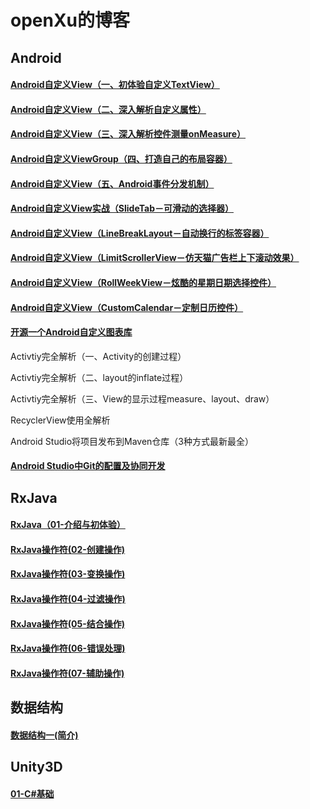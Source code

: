 # openXu的博客

## Android

#### [Android自定义View（一、初体验自定义TextView）](https://github.com/openXu/Blog/blob/master/blog_android/01-Android%E8%87%AA%E5%AE%9A%E4%B9%89View%EF%BC%88%E4%B8%80%E3%80%81%E5%88%9D%E4%BD%93%E9%AA%8C%E8%87%AA%E5%AE%9A%E4%B9%89TextView%EF%BC%89.md)

#### [Android自定义View（二、深入解析自定义属性）](https://github.com/openXu/Blog/blob/master/blog_android/02-Android%E8%87%AA%E5%AE%9A%E4%B9%89View%EF%BC%88%E4%BA%8C%E3%80%81%E6%B7%B1%E5%85%A5%E8%A7%A3%E6%9E%90%E8%87%AA%E5%AE%9A%E4%B9%89%E5%B1%9E%E6%80%A7%EF%BC%89.md)

#### [Android自定义View（三、深入解析控件测量onMeasure）]()

#### [Android自定义ViewGroup（四、打造自己的布局容器）]()

#### [Android自定义View（五、Android事件分发机制）]()

#### [Android自定义View实战（SlideTab－可滑动的选择器）]()

#### [Android自定义View（LineBreakLayout－自动换行的标签容器）]()

#### [Android自定义View（LimitScrollerView－仿天猫广告栏上下滚动效果）]()

#### [Android自定义View（RollWeekView－炫酷的星期日期选择控件）]()

#### [Android自定义View（CustomCalendar－定制日历控件）]()

#### [开源一个Android自定义图表库]()

Activtiy完全解析（一、Activity的创建过程）

Activtiy完全解析（二、layout的inflate过程）

Activtiy完全解析（三、View的显示过程measure、layout、draw）

RecyclerView使用全解析

Android Studio将项目发布到Maven仓库（3种方式最新最全）

#### [Android Studio中Git的配置及协同开发]( https://github.com/openXu/Blog/blob/master/blog_rxjava/blog1/Android%20Studio%E4%B8%ADGit%E7%9A%84%E9%85%8D%E7%BD%AE%E5%8F%8A%E5%8D%8F%E5%90%8C%E5%BC%80%E5%8F%91.md)

## RxJava

#### [RxJava（01-介绍与初体验）]( https://github.com/openXu/Blog/blob/master/blog_rxjava/blog2/RxJava%EF%BC%8801-%E4%BB%8B%E7%BB%8D%E4%B8%8E%E5%88%9D%E4%BD%93%E9%AA%8C%EF%BC%89.md)

#### [RxJava操作符(02-创建操作)]( https://github.com/openXu/Blog/blob/master/blog_rxjava/blog3/RxJava%E6%93%8D%E4%BD%9C%E7%AC%A6(02-%E5%88%9B%E5%BB%BA%E6%93%8D%E4%BD%9C).md)

#### [RxJava操作符(03-变换操作)](https://github.com/openXu/Blog/blob/master/blog_rxjava/blog3-1/RxJava%E6%93%8D%E4%BD%9C%E7%AC%A6(03-%E5%8F%98%E6%8D%A2%E6%93%8D%E4%BD%9C).md)

#### [RxJava操作符(04-过滤操作)](https://github.com/openXu/Blog/blob/master/blog_rxjava/blog4/RxJava%E6%93%8D%E4%BD%9C%E7%AC%A6(04-%E8%BF%87%E6%BB%A4%E6%93%8D%E4%BD%9C).md)

#### [RxJava操作符(05-结合操作)](https://github.com/openXu/Blog/blob/master/blog_rxjava/blog5/RxJava%E6%93%8D%E4%BD%9C%E7%AC%A6(05-%E7%BB%93%E5%90%88%E6%93%8D%E4%BD%9C).md)

#### [RxJava操作符(06-错误处理)](https://github.com/openXu/Blog/blob/master/blog_rxjava/blog6/RxJava%E6%93%8D%E4%BD%9C%E7%AC%A6(06-%E9%94%99%E8%AF%AF%E5%A4%84%E7%90%86).md)

#### [RxJava操作符(07-辅助操作)](https://github.com/openXu/Blog/blob/master/blog_rxjava/blog7/RxJava%E6%93%8D%E4%BD%9C%E7%AC%A6(07-%E8%BE%85%E5%8A%A9%E6%93%8D%E4%BD%9C).md)


## 数据结构

#### [数据结构一(简介)](https://github.com/openXu/Blog/blob/master/blog_datasturcture/%E6%95%B0%E6%8D%AE%E7%BB%93%E6%9E%84%E4%B8%80(%E7%AE%80%E4%BB%8B).md)

## Unity3D

#### [01-C#基础](https://github.com/openXu/Blog/blob/master/blog_unity/01-C%23%E5%9F%BA%E7%A1%80.md)


#### []()

#### []()

#### []()

#### []()

#### []()

#### []()

#### []()

#### []()

#### []()

#### []()

#### []()

#### []()
